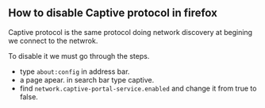 ## How to disable Captive protocol in firefox

Captive protocol is the same protocol doing network discovery at begining we connect to the netwrok.

To disable it we must go through the steps.

- type `about:config` in address bar.
- a page apear. in search bar type captive.
- find `network.captive-portal-service.enabled` and change it from true to false.